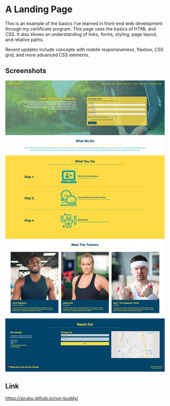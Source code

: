 # A Landing Page #
This is an example of the basics I've learned in front-end web development through my certificate program. This page uses the basics of HTML and CSS. It also shows an understanding of links, forms, styling, page layout, and relative paths. 


Recent updates include concepts with mobile responsiveness, flexbox, CSS grid, and more advanced CSS elements.

## Screenshots ##
![Page Screenshot](./assets/images/Screenshot.png)

## Link ##
https://sirubu.github.io/run-buddy/